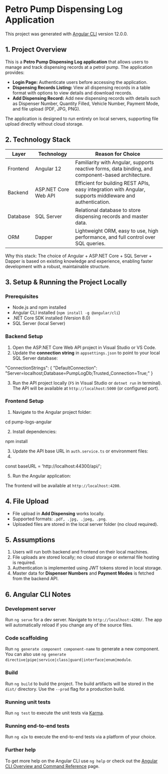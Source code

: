
# Petro Pump Dispensing Log Application

This project was generated with [Angular CLI](https://github.com/angular/angular-cli) version 12.0.0.


## 1. Project Overview
This is a **Petro Pump Dispensing Log application** that allows users to manage and track dispensing records at a petrol pump. The application provides:

- **Login Page:** Authenticate users before accessing the application.
- **Dispensing Records Listing:** View all dispensing records in a table format with options to view details and download records.
- **Add Dispensing Record:** Add new dispensing records with details such as Dispenser Number, Quantity Filled, Vehicle Number, Payment Mode, and file upload (PDF, JPG, PNG).

The application is designed to run entirely on local servers, supporting file upload directly without cloud storage.


## 2. Technology Stack

| Layer             | Technology                    | Reason for Choice |
|------------------|--------------------------------|-------------------|
| Frontend         | Angular 12                     | Familiarity with Angular, supports reactive forms, data binding, and component-based architecture. |
| Backend          | ASP.NET Core Web API           | Efficient for building REST APIs, easy integration with Angular, supports middleware and authentication. |
| Database         | SQL Server                     | Relational database to store dispensing records and master data. |
| ORM              | Dapper                         | Lightweight ORM, easy to use, high performance, and full control over SQL queries. |

Why this stack:
The choice of Angular + ASP.NET Core + SQL Server + Dapper is based on existing knowledge and experience, enabling faster development with a robust, maintainable structure.



## 3. Setup & Running the Project Locally

### Prerequisites
- Node.js and npm installed
- Angular CLI installed (`npm install -g @angular/cli`)
- .NET Core SDK installed (Version 8.0)
- SQL Server (local Server)

### Backend Setup
1. Open the ASP.NET Core Web API project in Visual Studio or VS Code.
2. Update the **connection string** in `appsettings.json` to point to your local SQL Server database:


"ConnectionStrings": {
  "DefaultConnection": "Server=localhost;Database=PumpLogDb;Trusted_Connection=True;"
}


3. Run the API project locally (`F5` in Visual Studio or `dotnet run` in terminal). The API will be available at `http://localhost:5000` (or configured port).

### Frontend Setup

1. Navigate to the Angular project folder:


cd pump-logs-angular


2. Install dependencies:


npm install


3. Update the API base URL in `auth.service.ts` or environment files:
4. 
const baseURL = 'http://localhost:44300/api/';

5. Run the Angular application:


The frontend will be available at `http://localhost:4200`.


## 4. File Upload

* File upload in **Add Dispensing** works locally.
* Supported formats: `.pdf, .jpg, .jpeg, .png`.
* Uploaded files are stored in the local server folder (no cloud required).


## 5. Assumptions

1. Users will run both backend and frontend on their local machines.
2. File uploads are stored locally; no cloud storage or external file hosting is required.
3. Authentication is implemented using JWT tokens stored in local storage.
4. Master data for **Dispenser Numbers** and **Payment Modes** is fetched from the backend API.


## 6. Angular CLI Notes

### Development server

Run `ng serve` for a dev server. Navigate to `http://localhost:4200/`. The app will automatically reload if you change any of the source files.

### Code scaffolding

Run `ng generate component component-name` to generate a new component. You can also use `ng generate directive|pipe|service|class|guard|interface|enum|module`.

### Build

Run `ng build` to build the project. The build artifacts will be stored in the `dist/` directory. Use the `--prod` flag for a production build.

### Running unit tests

Run `ng test` to execute the unit tests via [Karma](https://karma-runner.github.io).

### Running end-to-end tests

Run `ng e2e` to execute the end-to-end tests via a platform of your choice.

### Further help

To get more help on the Angular CLI use `ng help` or check out the [Angular CLI Overview and Command Reference](https://angular.io/cli) page.
